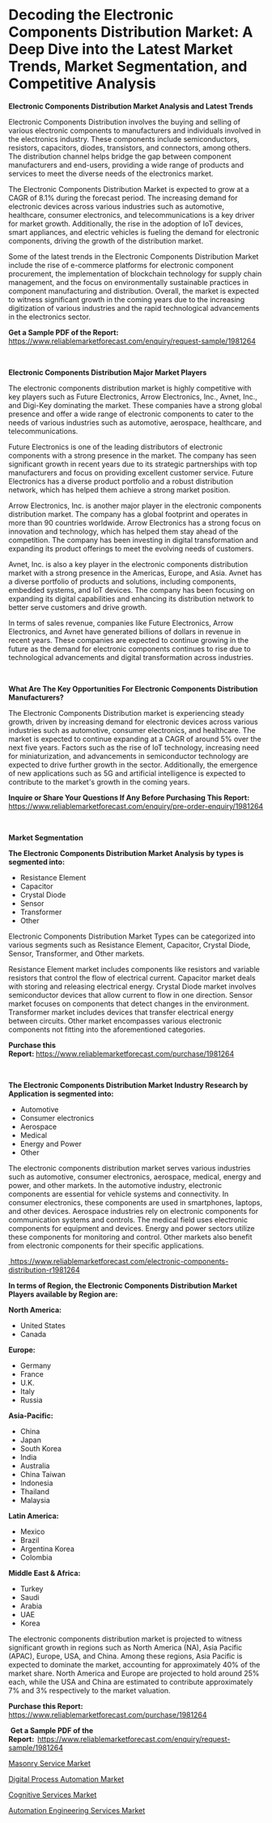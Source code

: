 <p><h1>Decoding the Electronic Components Distribution Market: A Deep Dive into the Latest Market Trends, Market Segmentation, and Competitive Analysis</h1></p><p><strong>Electronic Components Distribution Market Analysis and Latest Trends</strong></p>
<p><p>Electronic Components Distribution involves the buying and selling of various electronic components to manufacturers and individuals involved in the electronics industry. These components include semiconductors, resistors, capacitors, diodes, transistors, and connectors, among others. The distribution channel helps bridge the gap between component manufacturers and end-users, providing a wide range of products and services to meet the diverse needs of the electronics market.</p><p>The Electronic Components Distribution Market is expected to grow at a CAGR of 8.1% during the forecast period. The increasing demand for electronic devices across various industries such as automotive, healthcare, consumer electronics, and telecommunications is a key driver for market growth. Additionally, the rise in the adoption of IoT devices, smart appliances, and electric vehicles is fueling the demand for electronic components, driving the growth of the distribution market.</p><p>Some of the latest trends in the Electronic Components Distribution Market include the rise of e-commerce platforms for electronic component procurement, the implementation of blockchain technology for supply chain management, and the focus on environmentally sustainable practices in component manufacturing and distribution. Overall, the market is expected to witness significant growth in the coming years due to the increasing digitization of various industries and the rapid technological advancements in the electronics sector.</p></p>
<p><strong>Get a Sample PDF of the Report:&nbsp;</strong> <a href="https://www.reliablemarketforecast.com/enquiry/request-sample/1981264">https://www.reliablemarketforecast.com/enquiry/request-sample/1981264</a></p>
<p>&nbsp;</p>
<p><strong>Electronic Components Distribution Major Market Players</strong></p>
<p><p>The electronic components distribution market is highly competitive with key players such as Future Electronics, Arrow Electronics, Inc., Avnet, Inc., and Digi-Key dominating the market. These companies have a strong global presence and offer a wide range of electronic components to cater to the needs of various industries such as automotive, aerospace, healthcare, and telecommunications.</p><p>Future Electronics is one of the leading distributors of electronic components with a strong presence in the market. The company has seen significant growth in recent years due to its strategic partnerships with top manufacturers and focus on providing excellent customer service. Future Electronics has a diverse product portfolio and a robust distribution network, which has helped them achieve a strong market position.</p><p>Arrow Electronics, Inc. is another major player in the electronic components distribution market. The company has a global footprint and operates in more than 90 countries worldwide. Arrow Electronics has a strong focus on innovation and technology, which has helped them stay ahead of the competition. The company has been investing in digital transformation and expanding its product offerings to meet the evolving needs of customers.</p><p>Avnet, Inc. is also a key player in the electronic components distribution market with a strong presence in the Americas, Europe, and Asia. Avnet has a diverse portfolio of products and solutions, including components, embedded systems, and IoT devices. The company has been focusing on expanding its digital capabilities and enhancing its distribution network to better serve customers and drive growth.</p><p>In terms of sales revenue, companies like Future Electronics, Arrow Electronics, and Avnet have generated billions of dollars in revenue in recent years. These companies are expected to continue growing in the future as the demand for electronic components continues to rise due to technological advancements and digital transformation across industries.</p></p>
<p>&nbsp;</p>
<p><strong>What Are The Key Opportunities For Electronic Components Distribution Manufacturers?</strong></p>
<p><p>The Electronic Components Distribution market is experiencing steady growth, driven by increasing demand for electronic devices across various industries such as automotive, consumer electronics, and healthcare. The market is expected to continue expanding at a CAGR of around 5% over the next five years. Factors such as the rise of IoT technology, increasing need for miniaturization, and advancements in semiconductor technology are expected to drive further growth in the sector. Additionally, the emergence of new applications such as 5G and artificial intelligence is expected to contribute to the market's growth in the coming years.</p></p>
<p><strong>Inquire or Share Your Questions If Any Before Purchasing This Report:</strong> <a href="https://www.reliablemarketforecast.com/enquiry/pre-order-enquiry/1981264">https://www.reliablemarketforecast.com/enquiry/pre-order-enquiry/1981264</a></p>
<p>&nbsp;</p>
<p><strong>Market Segmentation</strong></p>
<p><strong>The Electronic Components Distribution Market Analysis by types is segmented into:</strong></p>
<p><ul><li>Resistance Element</li><li>Capacitor</li><li>Crystal Diode</li><li>Sensor</li><li>Transformer</li><li>Other</li></ul></p>
<p><p>Electronic Components Distribution Market Types can be categorized into various segments such as Resistance Element, Capacitor, Crystal Diode, Sensor, Transformer, and Other markets. </p><p>Resistance Element market includes components like resistors and variable resistors that control the flow of electrical current. Capacitor market deals with storing and releasing electrical energy. Crystal Diode market involves semiconductor devices that allow current to flow in one direction. Sensor market focuses on components that detect changes in the environment. Transformer market includes devices that transfer electrical energy between circuits. Other market encompasses various electronic components not fitting into the aforementioned categories.</p></p>
<p><strong>Purchase this Report:&nbsp;</strong><a href="https://www.reliablemarketforecast.com/purchase/1981264">https://www.reliablemarketforecast.com/purchase/1981264</a></p>
<p>&nbsp;</p>
<p><strong>The Electronic Components Distribution Market Industry Research by Application is segmented into:</strong></p>
<p><ul><li>Automotive</li><li>Consumer electronics</li><li>Aerospace</li><li>Medical</li><li>Energy and Power</li><li>Other</li></ul></p>
<p><p>The electronic components distribution market serves various industries such as automotive, consumer electronics, aerospace, medical, energy and power, and other markets. In the automotive industry, electronic components are essential for vehicle systems and connectivity. In consumer electronics, these components are used in smartphones, laptops, and other devices. Aerospace industries rely on electronic components for communication systems and controls. The medical field uses electronic components for equipment and devices. Energy and power sectors utilize these components for monitoring and control. Other markets also benefit from electronic components for their specific applications.</p></p>
<p><a href="https://www.reliablemarketforecast.com/electronic-components-distribution-r1981264">&nbsp;https://www.reliablemarketforecast.com/electronic-components-distribution-r1981264</a></p>
<p><strong>In terms of Region, the Electronic Components Distribution Market Players available by Region are:</strong></p>
<p>
    <p> <strong> North America: </strong>
        <ul>
            <li>United States</li>
            <li>Canada</li>
        </ul>
        </p> 
    <p> <strong> Europe: </strong>
        <ul>
            <li>Germany</li>
            <li>France</li>
            <li>U.K.</li>
            <li>Italy</li>
            <li>Russia</li>
        </ul>
        </p> 
    <p> <strong> Asia-Pacific: </strong>
        <ul>
            <li>China</li>
            <li>Japan</li>
            <li>South Korea</li>
            <li>India</li>
            <li>Australia</li>
            <li>China Taiwan</li>
            <li>Indonesia</li>
            <li>Thailand</li>
            <li>Malaysia</li>
        </ul>
        </p> 
    <p> <strong> Latin America: </strong>
        <ul>
            <li>Mexico</li>
            <li>Brazil</li>
            <li>Argentina Korea</li>
            <li>Colombia</li>
        </ul>
        </p> 
    <p> <strong> Middle East & Africa: </strong>
        <ul>
            <li>Turkey</li>
            <li>Saudi</li>
            <li>Arabia</li>
            <li>UAE</li>
            <li>Korea</li>
        </ul>
    </p>
    </p>
<p><p>The electronic components distribution market is projected to witness significant growth in regions such as North America (NA), Asia Pacific (APAC), Europe, USA, and China. Among these regions, Asia Pacific is expected to dominate the market, accounting for approximately 40% of the market share. North America and Europe are projected to hold around 25% each, while the USA and China are estimated to contribute approximately 7% and 3% respectively to the market valuation.</p></p>
<p><strong>Purchase this Report: </strong><a href="https://www.reliablemarketforecast.com/purchase/1981264">https://www.reliablemarketforecast.com/purchase/1981264</a></p>
<p>&nbsp;<strong>Get a Sample PDF of the Report:&nbsp;&nbsp;</strong><a href="https://www.reliablemarketforecast.com/enquiry/request-sample/1981264">https://www.reliablemarketforecast.com/enquiry/request-sample/1981264</a></p>
<p><strong></strong></p>
<p><p><a href="https://github.com/gulaimolin/Market-Research-Report-List-5/blob/main/masonry-service-market.md">Masonry Service Market</a></p><p><a href="https://www.linkedin.com/pulse/digital-process-automation-market-global-insights-sales-trends-nz0vc">Digital Process Automation Market</a></p><p><a href="https://www.linkedin.com/pulse/cognitive-services-industry-analysis-report-its-market-fvgse">Cognitive Services Market</a></p><p><a href="https://github.com/mauripalmi/Market-Research-Report-List-4/blob/main/automation-engineering-services-market.md">Automation Engineering Services Market</a></p></p>